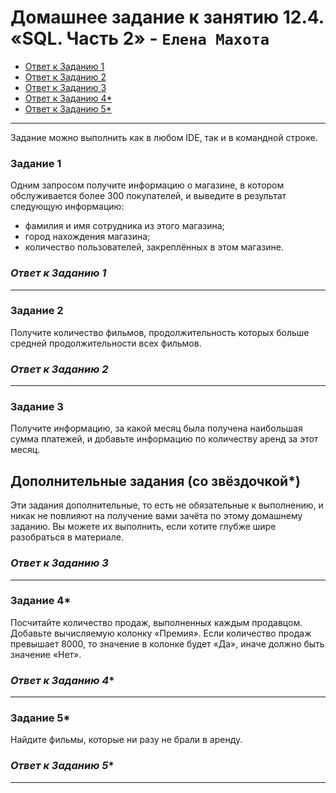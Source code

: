 # Домашнее задание к занятию 12.4. «SQL. Часть 2» - `Елена Махота`

- [Ответ к Заданию 1](#1)
- [Ответ к Заданию 2](#2)
- [Ответ к Заданию 3](#3)
- [Ответ к Заданию 4*](#4)
- [Ответ к Заданию 5*](#5)

---

Задание можно выполнить как в любом IDE, так и в командной строке.

### Задание 1

Одним запросом получите информацию о магазине, в котором обслуживается более 300 покупателей, и выведите в результат следующую информацию: 
- фамилия и имя сотрудника из этого магазина;
- город нахождения магазина;
- количество пользователей, закреплённых в этом магазине.

### *<a name ="1">Ответ к Заданию 1</a>*


---

### Задание 2

Получите количество фильмов, продолжительность которых больше средней продолжительности всех фильмов.

### *<a name ="2">Ответ к Заданию 2</a>*


---

### Задание 3

Получите информацию, за какой месяц была получена наибольшая сумма платежей, и добавьте информацию по количеству аренд за этот месяц.


## Дополнительные задания (со звёздочкой*)
Эти задания дополнительные, то есть не обязательные к выполнению, и никак не повлияют на получение вами зачёта по этому домашнему заданию. Вы можете их выполнить, если хотите глубже шире разобраться в материале.

### *<a name ="3">Ответ к Заданию 3</a>*


---

### Задание 4*

Посчитайте количество продаж, выполненных каждым продавцом. Добавьте вычисляемую колонку «Премия». Если количество продаж превышает 8000, то значение в колонке будет «Да», иначе должно быть значение «Нет».

### *<a name ="4">Ответ к Заданию 4*</a>*


---

### Задание 5*

Найдите фильмы, которые ни разу не брали в аренду.

### *<a name ="5">Ответ к Заданию 5*</a>*


---
